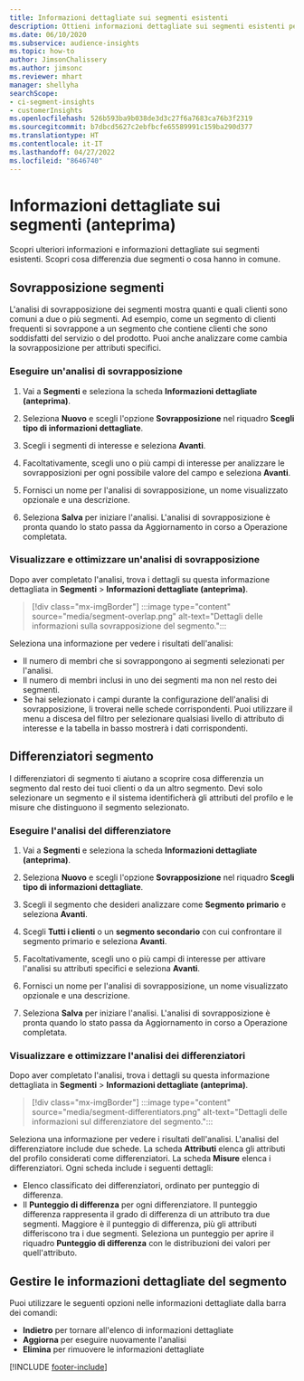 ```yaml
---
title: Informazioni dettagliate sui segmenti esistenti
description: Ottieni informazioni dettagliate sui segmenti esistenti per scoprire cosa li differenzia e cosa hanno in comune.
ms.date: 06/10/2020
ms.subservice: audience-insights
ms.topic: how-to
author: JimsonChalissery
ms.author: jimsonc
ms.reviewer: mhart
manager: shellyha
searchScope:
- ci-segment-insights
- customerInsights
ms.openlocfilehash: 526b593ba9b038de3d3c27f6a7683ca76b3f2319
ms.sourcegitcommit: b7dbcd5627c2ebfbcfe65589991c159ba290d377
ms.translationtype: HT
ms.contentlocale: it-IT
ms.lasthandoff: 04/27/2022
ms.locfileid: "8646740"
---
```

# <a name="segment-insights-preview"></a>Informazioni dettagliate sui segmenti (anteprima)

Scopri ulteriori informazioni e informazioni dettagliate sui segmenti esistenti. Scopri cosa differenzia due segmenti o cosa hanno in comune.

## <a name="segment-overlap"></a>Sovrapposizione segmenti

L'analisi di sovrapposizione dei segmenti mostra quanti e quali clienti sono comuni a due o più segmenti. Ad esempio, come un segmento di clienti frequenti si sovrappone a un segmento che contiene clienti che sono soddisfatti del servizio o del prodotto.
Puoi anche analizzare come cambia la sovrapposizione per attributi specifici.

### <a name="run-an-overlap-analysis"></a>Eseguire un'analisi di sovrapposizione

1. Vai a **Segmenti** e seleziona la scheda **Informazioni dettagliate (anteprima)**.

1. Seleziona **Nuovo** e scegli l'opzione **Sovrapposizione** nel riquadro **Scegli tipo di informazioni dettagliate**.

1. Scegli i segmenti di interesse e seleziona **Avanti**.

1. Facoltativamente, scegli uno o più campi di interesse per analizzare le sovrapposizioni per ogni possibile valore del campo e seleziona **Avanti**.

1. Fornisci un nome per l'analisi di sovrapposizione, un nome visualizzato opzionale e una descrizione.

1. Seleziona **Salva** per iniziare l'analisi. L'analisi di sovrapposizione è pronta quando lo stato passa da Aggiornamento in corso a Operazione completata.

### <a name="view-and-optimize-an-overlap-analysis"></a>Visualizzare e ottimizzare un'analisi di sovrapposizione

Dopo aver completato l'analisi, trova i dettagli su questa informazione dettagliata in **Segmenti** > **Informazioni dettagliate (anteprima)**.

> [!div class="mx-imgBorder"]
> :::image type="content" source="media/segment-overlap.png" alt-text="Dettagli delle informazioni sulla sovrapposizione del segmento.":::

Seleziona una informazione per vedere i risultati dell'analisi:

- Il numero di membri che si sovrappongono ai segmenti selezionati per l'analisi.
- Il numero di membri inclusi in uno dei segmenti ma non nel resto dei segmenti.
- Se hai selezionato i campi durante la configurazione dell'analisi di sovrapposizione, li troverai nelle schede corrispondenti. Puoi utilizzare il menu a discesa del filtro per selezionare qualsiasi livello di attributo di interesse e la tabella in basso mostrerà i dati corrispondenti.

## <a name="segment-differentiators"></a>Differenziatori segmento

I differenziatori di segmento ti aiutano a scoprire cosa differenzia un segmento dal resto dei tuoi clienti o da un altro segmento. Devi solo selezionare un segmento e il sistema identificherà gli attributi del profilo e le misure che distinguono il segmento selezionato.

### <a name="run-a-differentiator-analysis"></a>Eseguire l'analisi del differenziatore

1. Vai a **Segmenti** e seleziona la scheda **Informazioni dettagliate (anteprima)**.

1. Seleziona **Nuovo** e scegli l'opzione **Sovrapposizione** nel riquadro **Scegli tipo di informazioni dettagliate**.

1. Scegli il segmento che desideri analizzare come **Segmento primario** e seleziona **Avanti**.

1. Scegli **Tutti i clienti** o un **segmento secondario** con cui confrontare il segmento primario e seleziona **Avanti**.

1. Facoltativamente, scegli uno o più campi di interesse per attivare l'analisi su attributi specifici e seleziona **Avanti**.

1. Fornisci un nome per l'analisi di sovrapposizione, un nome visualizzato opzionale e una descrizione.

1. Seleziona **Salva** per iniziare l'analisi. L'analisi di sovrapposizione è pronta quando lo stato passa da Aggiornamento in corso a Operazione completata.

### <a name="view-and-optimize-a-differentiators-analysis"></a>Visualizzare e ottimizzare l'analisi dei differenziatori

Dopo aver completato l'analisi, trova i dettagli su questa informazione dettagliata in **Segmenti** > **Informazioni dettagliate (anteprima)**.

> [!div class="mx-imgBorder"]
> :::image type="content" source="media/segment-differentiators.png" alt-text="Dettagli delle informazioni sul differenziatore del segmento.":::

Seleziona una informazione per vedere i risultati dell'analisi. L'analisi del differenziatore include due schede. La scheda **Attributi** elenca gli attributi del profilo considerati come differenziatori. La scheda **Misure** elenca i differenziatori. Ogni scheda include i seguenti dettagli:

- Elenco classificato dei differenziatori, ordinato per punteggio di differenza.
- Il **Punteggio di differenza** per ogni differenziatore. Il punteggio differenza rappresenta il grado di differenza di un attributo tra due segmenti. Maggiore è il punteggio di differenza, più gli attributi differiscono tra i due segmenti. Seleziona un punteggio per aprire il riquadro **Punteggio di differenza** con le distribuzioni dei valori per quell'attributo.

## <a name="manage-segment-insights"></a>Gestire le informazioni dettagliate del segmento

Puoi utilizzare le seguenti opzioni nelle informazioni dettagliate dalla barra dei comandi:

- **Indietro** per tornare all'elenco di informazioni dettagliate
- **Aggiorna** per eseguire nuovamente l'analisi
- **Elimina** per rimuovere le informazioni dettagliate


[!INCLUDE [footer-include](includes/footer-banner.md)]
